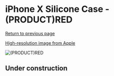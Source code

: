 # iPhone X Silicone Case - (PRODUCT)RED

[Return to previous page](/iphone_x)

[High-resolution image from Apple](https://store.storeimages.cdn-apple.com/8756/as-images.apple.com/is/MQT52?wid=4500&hei=4500&fmt=png)

<div style="width: 512px"><img src="/almost_uncompressed/MQT52.webp" alt="(PRODUCT)RED"></div>

## Under construction
